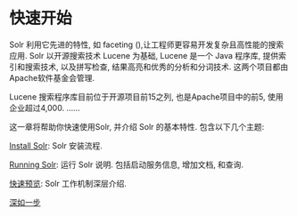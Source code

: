 # 快速开始

Solr 利用它先进的特性, 如 faceting (),让工程师更容易开发复杂且高性能的搜索应用. 
Solr 以开源搜索技术 Lucene 为基础, Lucene 是一个 Java 程序库, 提供索引和搜索技术, 以及拼写检查, 结果高亮和优秀的分析和分词技术. 这两个项目都由Apache软件基金会管理.

Lucene 搜索程序库目前位于开源项目前15之列, 也是Apache项目中的前5, 使用企业超过4,000. 
......

这一章将帮助你快速使用Solr, 并介绍 Solr 的基本特性. 包含以下几个主题:

[Install Solr](Getting_Started/Install_Solr): Solr 安装流程.

[Running Solr](Getting_Started/Running_Solr): 运行 Solr 说明. 包括启动服务信息, 增加文档, 和查询.

[快速预览](Getting_Started/A_Quick_Overview): Solr 工作机制深层介绍.

[深如一步]()